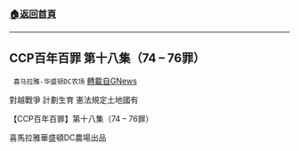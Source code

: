 ###  [:house:返回首頁](https://github.com/ourhimalayas/txt)
---


## CCP百年百罪 第十八集（74 – 76罪）
` 喜马拉雅-华盛顿DC农场` [轉載自GNews](https://gnews.org/zh-hans/1578863/)

對越戰爭
計劃生育
憲法規定土地國有

【CCP百年百罪】第十八集（74 – 76罪）

喜馬拉雅華盛頓DC農場出品
